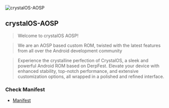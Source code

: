 ![crystalOS-AOSP](https://raw.github.com/crystalOS-AOSP/android_manifest/15/crystal.jpg)

crystalOS-AOSP
---------------
> Welcome to crystalOS AOSP!

> We are an AOSP based custom ROM, twisted with the latest features from all over the Android development community

> Experience the crystalline perfection of CrystalOS, a sleek and powerful Android ROM based on DerpFest. Elevate your device with enhanced stability, top-notch performance, and extensive customization options, all wrapped in a polished and refined interface.

### Check Manifest
- [Manifest](https://github.com/DerpFest-AOSP/android_manifest)

